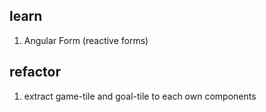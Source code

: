 ## learn ##
1. Angular Form (reactive forms)

## refactor ##
1. extract game-tile and goal-tile to each own components